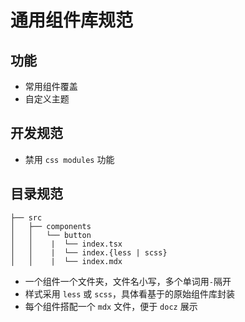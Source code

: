 # 通用组件库规范

## 功能

* 常用组件覆盖
* 自定义主题

## 开发规范

* 禁用 `css modules` 功能


## 目录规范

```
├── src
│   ├── components
│   │   └── button
│   │    |	└── index.tsx
│   │    |	└── index.{less | scss}
│   │    |	└── index.mdx
```

* 一个组件一个文件夹，文件名小写，多个单词用`-`隔开
* 样式采用 `less` 或 `scss`，具体看基于的原始组件库封装
* 每个组件搭配一个 `mdx` 文件，便于 `docz` 展示